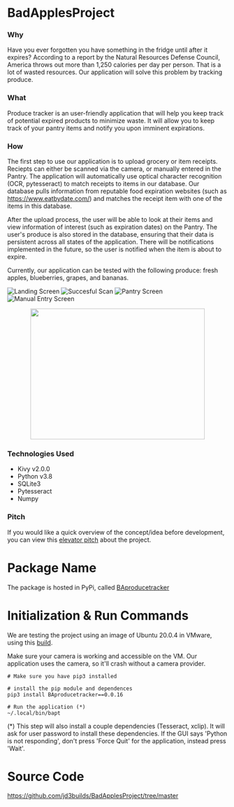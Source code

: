 
# BadApplesProject

### Why
Have you ever forgotten you have something in the fridge until after it expires? According to a report by the Natural Resources Defense Council, America throws out more than 1,250 calories per day per person. That is a lot of wasted resources. Our application will solve this problem by tracking produce.

### What
Produce tracker is an user-friendly application that will help you keep track of potential expired products to minimize waste. It will allow you to keep track of your pantry items and notify you upon imminent expirations. 

### How

The first step to use our application is to upload grocery or item receipts. Reciepts can either be scanned via the camera, or manually entered in the Pantry. The application will automatically use optical character recognition (OCR, pytesseract) to match receipts to items in our database. Our database pulls information from reputable food expiration websites (such as https://www.eatbydate.com/) and matches the receipt item with one of the items in this database.

After the upload process, the user will be able to look at their items and view information of interest (such as expiration dates) on the Pantry. The user's produce is also stored in the database, ensuring that their data is persistent across all states of the application. There will be notifications implemented in the future, so the user is notified when the item is about to expire. 

Currently, our application can be tested with the following produce: fresh apples, blueberries, grapes, and bananas.



![Landing Screen](https://user-images.githubusercontent.com/55852769/96529371-f90e1500-1252-11eb-84a2-0e31fe436143.png) ![Succesful Scan](https://user-images.githubusercontent.com/55852769/96529454-35417580-1253-11eb-9931-19e696cafc71.png) 
![Pantry Screen](https://user-images.githubusercontent.com/55852769/96529531-6c178b80-1253-11eb-84f1-3b3b2a913b1e.png) 
![Manual Entry Screen](https://user-images.githubusercontent.com/55852769/96529598-9a956680-1253-11eb-8eb8-d9b14b797f50.png)
<p align="center">
  <img width="399" height="299" src="https://user-images.githubusercontent.com/55852769/96529666-cc0e3200-1253-11eb-8c75-8d779ab9d405.png">
</p>




### Technologies Used
- Kivy v2.0.0
- Python v3.8
- SQLite3
- Pytesseract
- Numpy

### Pitch

If you would like a quick overview of the concept/idea before development, you can view this [elevator pitch](https://www.youtube.com/watch?v=OB2ZTpWcwHo) about the project.

# Package Name

The package is hosted in PyPi, called [BAproducetracker](https://pypi.org/project/BAproducetracker/)


# Initialization & Run Commands
We are testing the project using an image of Ubuntu 20.0.4 in VMware, using this [build](https://www.osboxes.org/ubuntu/#ubuntu-20-04-vmware).

Make sure your camera is working and accessible on the VM. Our application uses the camera, so it'll crash without a camera provider.

    # Make sure you have pip3 installed
    
    # install the pip module and dependences
    pip3 install BAproducetracker==0.0.16
    
    # Run the application (*)
    ~/.local/bin/bapt
    
(*) This step will also install a couple dependencies (Tesseract, xclip). It will ask for user password to install these dependencies. If the GUI says 'Python is not responding', don't press 'Force Quit' for the application, instead press 'Wait'. 

# Source Code
https://github.com/jd3builds/BadApplesProject/tree/master
